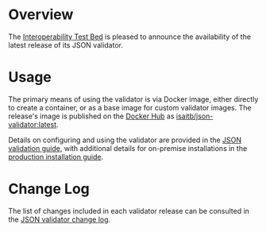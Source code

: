 # Overview

The [Interoperability Test Bed](https://joinup.ec.europa.eu/collection/interoperability-test-bed-repository/solution/interoperability-test-bed) is pleased to announce the availability of the latest release of its JSON validator.

# Usage

The primary means of using the validator is via Docker image, either directly to create a container, or as a base image for custom validator images. The release's image is published on the [Docker Hub](https://hub.docker.com/) as [isaitb/json-validator:latest](https://hub.docker.com/r/isaitb/json-validator).

Details on configuring and using the validator are provided in the [JSON validation guide](https://www.itb.ec.europa.eu/docs/guides/latest/validatingJSON/index.html), with additional details for on-premise installations in the [production installation guide](https://www.itb.ec.europa.eu/docs/guides/latest/installingValidatorProduction/index.html).

# Change Log

The list of changes included in each validator release can be consulted in the [JSON validator change log](https://www.itb.ec.europa.eu/docs/guides/latest/validatingJSON/index.html#change-history).